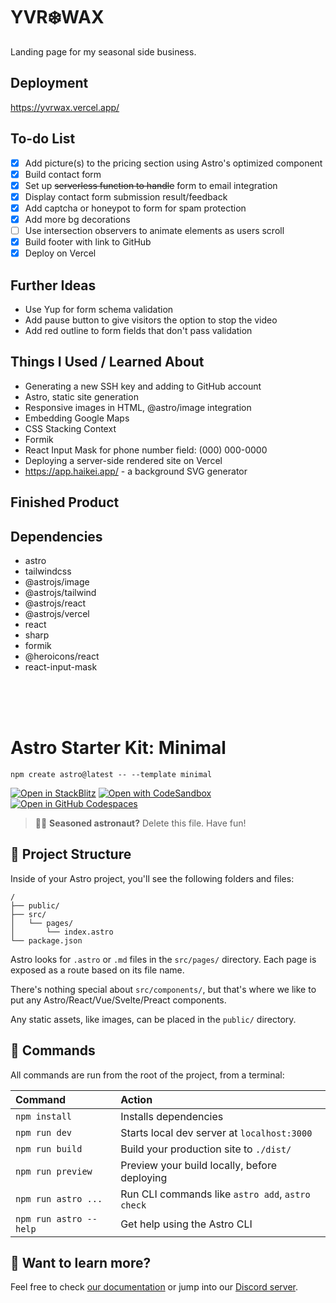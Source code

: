 # YVR❄️WAX

Landing page for my seasonal side business.

## Deployment

https://yvrwax.vercel.app/

## To-do List

- [x] Add picture(s) to the pricing section using Astro's optimized component
- [x] Build contact form
- [x] Set up ~~serverless function to handle~~ form to email integration
- [x] Display contact form submission result/feedback
- [x] Add captcha or honeypot to form for spam protection
- [x] Add more bg decorations
- [ ] Use intersection observers to animate elements as users scroll
- [x] Build footer with link to GitHub
- [x] Deploy on Vercel

## Further Ideas

- Use Yup for form schema validation
- Add pause button to give visitors the option to stop the video
- Add red outline to form fields that don't pass validation

## Things I Used / Learned About

- Generating a new SSH key and adding to GitHub account
- Astro, static site generation
- Responsive images in HTML, @astro/image integration
- Embedding Google Maps
- CSS Stacking Context
- Formik
- React Input Mask for phone number field: (000) 000-0000
- Deploying a server-side rendered site on Vercel
- https://app.haikei.app/ - a background SVG generator

## Finished Product

## Dependencies

- astro
- tailwindcss
- @astrojs/image
- @astrojs/tailwind
- @astrojs/react
- @astrojs/vercel
- react
- sharp
- formik
- @heroicons/react
- react-input-mask

<br/>
<br/>
<br/>

# Astro Starter Kit: Minimal

```
npm create astro@latest -- --template minimal
```

[![Open in StackBlitz](https://developer.stackblitz.com/img/open_in_stackblitz.svg)](https://stackblitz.com/github/withastro/astro/tree/latest/examples/minimal)
[![Open with CodeSandbox](https://assets.codesandbox.io/github/button-edit-lime.svg)](https://codesandbox.io/p/sandbox/github/withastro/astro/tree/latest/examples/minimal)
[![Open in GitHub Codespaces](https://github.com/codespaces/badge.svg)](https://codespaces.new/withastro/astro?devcontainer_path=.devcontainer/minimal/devcontainer.json)

> 🧑‍🚀 **Seasoned astronaut?** Delete this file. Have fun!

## 🚀 Project Structure

Inside of your Astro project, you'll see the following folders and files:

```
/
├── public/
├── src/
│   └── pages/
│       └── index.astro
└── package.json
```

Astro looks for `.astro` or `.md` files in the `src/pages/` directory. Each page is exposed as a route based on its file name.

There's nothing special about `src/components/`, but that's where we like to put any Astro/React/Vue/Svelte/Preact components.

Any static assets, like images, can be placed in the `public/` directory.

## 🧞 Commands

All commands are run from the root of the project, from a terminal:

| Command                | Action                                           |
| :--------------------- | :----------------------------------------------- |
| `npm install`          | Installs dependencies                            |
| `npm run dev`          | Starts local dev server at `localhost:3000`      |
| `npm run build`        | Build your production site to `./dist/`          |
| `npm run preview`      | Preview your build locally, before deploying     |
| `npm run astro ...`    | Run CLI commands like `astro add`, `astro check` |
| `npm run astro --help` | Get help using the Astro CLI                     |

## 👀 Want to learn more?

Feel free to check [our documentation](https://docs.astro.build) or jump into our [Discord server](https://astro.build/chat).
